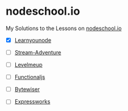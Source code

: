 nodeschool.io
============

My Solutions to the Lessons on [nodeschool.io](http://nodeschool.io/) 

- [x] [Learnyounode](http://nodeschool.io/#learn-you-node)
- [ ] [Stream-Adventure](http://nodeschool.io/#stream-adventure)
- [ ] [Levelmeup](http://nodeschool.io/#levelmeup)
- [ ] [Functionaljs](http://nodeschool.io/#functionaljs)
- [ ] [Bytewiser](http://nodeschool.io/#bytewiser)
- [ ] [Expressworks](http://nodeschool.io/#expressworks)

